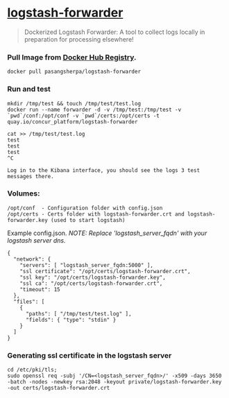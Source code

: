 # [logstash-forwarder](https://github.com/elastic/logstash-forwarder)

> Dockerized Logstash Forwarder: A tool to collect logs locally in preparation for processing elsewhere!

### Pull Image from [Docker Hub Registry][1].

    docker pull pasangsherpa/logstash-forwarder

### Run and test

    mkdir /tmp/test && touch /tmp/test/test.log
    docker run --name forwarder -d -v /tmp/test:/tmp/test -v `pwd`/conf:/opt/conf -v `pwd`/certs:/opt/certs -t quay.io/concur_platform/logstash-forwarder

    cat >> /tmp/test/test.log
    test
    test
    test
    ^C

    Log in to the Kibana interface, you should see the logs 3 test messages there.

### Volumes:

    /opt/conf  - Configuration folder with config.json
    /opt/certs - Certs folder with logstash-forwarder.crt and logstash-forwarder.key (used to start logstash)

Example config.json. *NOTE: Replace 'logstash_server_fqdn' with your logstash server dns.*

    {
      "network": {
        "servers": [ "logstash_server_fqdn:5000" ],
        "ssl certificate": "/opt/certs/logstash-forwarder.crt",
        "ssl key": "/opt/certs/logstash-forwarder.key",
        "ssl ca": "/opt/certs/logstash-forwarder.crt",
        "timeout": 15
      },
      "files": [
        {
          "paths": [ "/tmp/test/test.log" ],
          "fields": { "type": "stdin" }
        }
      ]
    }

### Generating ssl certificate in the logstash server

    cd /etc/pki/tls;
    sudo openssl req -subj '/CN=<logstash_server_fqdn>/' -x509 -days 3650 -batch -nodes -newkey rsa:2048 -keyout private/logstash-forwarder.key -out certs/logstash-forwarder.crt


[1]: "https://registry.hub.docker.com/u/pasangsherpa/kibana/"